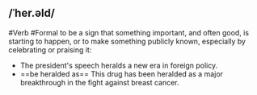 ## /ˈher.əld/
#Verb #Formal
to be a sign that something important, and often good, is starting to happen, or to make something publicly known, especially by celebrating or praising it:

- The president's speech heralds a new era in foreign policy.
- ==be heralded as==
This drug has been heralded as a major breakthrough in the fight against breast cancer.

